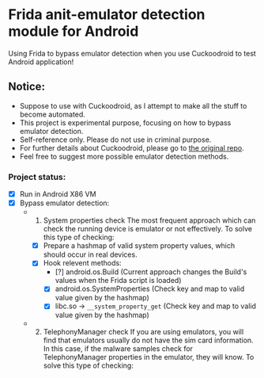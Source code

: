 # Frida anit-emulator detection module for Android
Using Frida to bypass emulator detection when you use Cuckoodroid to test Android application!

## Notice: 
- Suppose to use with Cuckoodroid, as I attempt to make all the stuff to become automated.
- This project is experimental purpose, focusing on how to bypass emulator detection. 
- Self-reference only. Please do not use in criminal purpose.
- For further details about Cuckoodroid, please go to [the original repo](https://github.com/idanr1986/cuckoo-droid).
- Feel free to suggest more possible emulator detection methods.

### Project status:
- [X] Run in Android X86 VM
- [X] Bypass emulator detection:
  - 1. System properties check
    The most frequent approach which can check the running device is emulator or not effectively.
    To solve this type of checking:
      - [X] Prepare a hashmap of valid system property values, which should occur in real devices.
      - [X] Hook relevent methods:
        - [?] android.os.Build (Current approach changes the Build's values when the Frida script is loaded)
        - [X] android.os.SystemProperties (Check key and map to valid value given by the hashmap)
        - [X] libc.so -> `__system_property_get` (Check key and map to valid value given by the hashmap)
  - 2. TelephonyManager check
    If you are using emulators, you will find that emulators usually do not have the sim card information. 
    In this case, if the malware samples check for TelephonyManager properties in the emulator, 
    they will know.
    To solve this type of checking:



